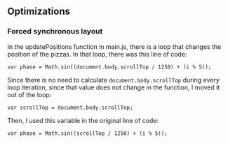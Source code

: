 ## Optimizations

### Forced synchronous layout

In the updatePositions function in main.js, there is a loop that changes the
position of the pizzas. In that loop, there was this line of code:

`var phase = Math.sin((document.body.scrollTop / 1250) + (i % 5));`

Since there is no need to calculate `document.body.scrollTop` during every loop
iteration, since that value does not change in the function, I moved it out of
the loop:

`var scrollTop = document.body.scrollTop;`

Then, I used this variable in the original line of code:

`var phase = Math.sin((scrollTop / 1250) + (i % 5));`
